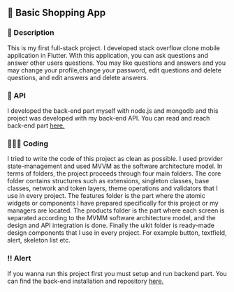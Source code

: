 ## 📱 Basic Shopping App

### 📁 Description
This is my first full-stack project. I developed stack overflow clone mobile application in Flutter. With this application, you can ask questions and answer other users questions. You may like questions and answers and you may change your profile,change your password, edit questions and delete questions, and edit answers and delete answers.


### 📶 API
I developed the back-end part myself with node.js and mongodb and this project was developed with my back-end API. You can read and reach back-end part [here.](https://github.com/akaanuzman/learn_node/tree/master/question-answer-api)

### 🧑🏻‍💻 Coding
I tried to write the code of this project as clean as possible. I used provider state-management and used MVVM as the software architecture model. In terms of folders, the project proceeds through four main folders. The core folder contains structures such as extensions, singleton classes, base classes, network and token layers, theme operations and validators that I use in every project. The features folder is the part where the atomic widgets or components I have prepared specifically for this project or my managers are located. The products folder is the part where each screen is separated according to the MVMM software architecture model, and the design and API integration is done. Finally the uikit folder is ready-made design components that I use in every project. For example button, textfield, alert, skeleton list etc.

### ‼️ Alert
If you wanna run this project first you must setup and run backend part. You can find the back-end installation and repository [here.](https://github.com/akaanuzman/learn_node/tree/master/question-answer-api)
